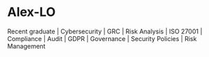 # Alex-LO
Recent graduate | Cybersecurity | GRC | Risk Analysis | ISO 27001 | Compliance | Audit | GDPR | Governance | Security Policies | Risk Management 
